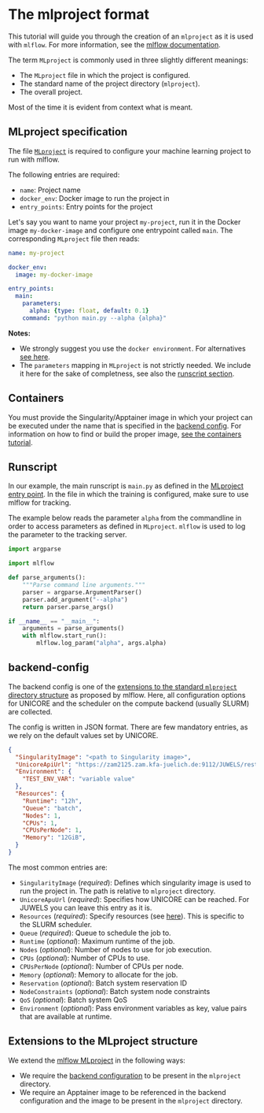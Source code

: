 # The mlproject format

This tutorial will guide you through the creation of an `mlproject` as it is
used with `mlflow`. For more information, see the 
[mlflow documentation](https://www.mlflow.org/docs/latest/projects.html).

The term `MLproject` is commonly used in three slightly different meanings:

 - The `MLproject` file in which the project is configured.
 - The standard name of the project directory (`mlproject`).
 - The overall project.

Most of the time it is evident from context what is meant.
## MLproject specification

The file 
[`MLproject`](https://www.mlflow.org/docs/latest/projects.html#mlproject-file) 
is required to configure your machine learning project to run with mlflow.

The following entries are required:

 - `name`: Project name
 - `docker_env`: Docker image to run the project in
 - `entry_points`: Entry points for the project

Let's say you want to name your project `my-project`, run it in the Docker 
image `my-docker-image` and configure one entrypoint called `main`. The 
corresponding `MLproject` file then reads:

```yaml
name: my-project

docker_env:
  image: my-docker-image

entry_points:
  main:
    parameters:
      alpha: {type: float, default: 0.1}
    command: "python main.py --alpha {alpha}"
```

**Notes:**

 - We strongly suggest you use the `docker environment`. For alternatives 
[see here](https://www.mlflow.org/docs/latest/projects.html#specifying-an-environment).
 - The `parameters` mapping in `MLproject` is not strictly needed. We include
it here for the sake of completness, see also the  [runscript section](#runscript).

## Containers

You must provide the Singularity/Apptainer image in which your project can be
executed under the name that is specified in the
[backend config](#backend-config). For information on how to find or build the
proper image, [see the containers tutorial](../containers/README.md).

## Runscript

In our example, the main runscript is `main.py` as defined in the
[MLproject entry point](#mlproject-specification).
In the file in which the training is configured, make sure to use mlflow for
tracking.

The example below reads the parameter `alpha` from the commandline in order to
access parameters as defined in `MLproject`. `mlflow` is used to log the
parameter to the tracking server.

```python
import argparse

import mlflow

def parse_arguments():
    """Parse command line arguments."""
    parser = argparse.ArgumentParser()
    parser.add_argument("--alpha")
    return parser.parse_args()

if __name__ == "__main__":
    arguments = parse_arguments()
    with mlflow.start_run():
        mlflow.log_param("alpha", args.alpha)
```

## backend-config

The backend config is one of the
[extensions to the standard `mlproject` directory structure](#extensions-to-the-mlproject-structure)
as proposed by mlflow. Here, all configuration options for UNICORE and the
scheduler on the compute backend (usually SLURM) are collected.

The config is written in JSON format. There are few mandatory entries, as we
rely on the default values set by UNICORE.

```JSON
{
  "SingularityImage": "<path to Singularity image>",
  "UnicoreApiUrl": "https://zam2125.zam.kfa-juelich.de:9112/JUWELS/rest/core",
  "Environment": {
    "TEST_ENV_VAR": "variable value"
  },
  "Resources": {
    "Runtime": "12h",
    "Queue": "batch",
    "Nodes": 1,
    "CPUs": 1,
    "CPUsPerNode": 1,
    "Memory": "12GiB",
  }
}
```

The most common entries are:

 - `SingularityImage` (*required*): Defines which singularity image is used to
run the project in. The path is relative to `mlproject` directory.
 - `UnicoreApuUrl` (*required*): Specifies how UNICORE can be reached. For JUWELS
you can leave this entry as it is.
 - `Resources` (*required*): Specify resources
(see [here](https://sourceforge.net/p/unicore/wiki/Job_Description/)). This is
specific to the SLURM scheduler.
  - `Queue` (*required*): Queue to schedule the job to.
  - `Runtime` (*optional*): Maximum runtime of the job.
  - `Nodes` (*optional*): Number of nodes to use for job execution.
  - `CPUs` (*optional*): Number of CPUs to use.
  - `CPUsPerNode` (*optional*): Number of CPUs per node.
  - `Memory` (*optional*): Memory to allocate for the job.
  - `Reservation` (*optional*): Batch system reservation ID
  - `NodeConstraints` (*optional*): Batch system node constraints
  - `QoS` (*optional*): Batch system QoS
 - `Environment` (*optional*): Pass environment variables as key, value pairs
that are available at runtime. 


## Extensions to the MLproject structure

We extend the [mlflow MLproject](https://www.mlflow.org/docs/latest/projects.html)
in the following ways:

 - We require the [backend configuration](#backend-config) to be present in the
`mlproject` directory.
 - We require an Apptainer image to be referenced in the backend configuration
and the image to be present in the `mlproject` directory.
